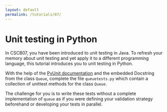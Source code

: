 ```yaml
---
layout: default
permalink: /tutorials/07/
---
```


# Unit testing in Python

In CSCB07, you have been introduced to unit testing in Java. To refresh your memory about unit testing and yet apply it to a different programming language, this tutorial introduces you to unit testing in Python. 

With the help of the [PyUnit documentation](https://docs.python.org/3.6/library/unittest.html) and the embedded Docstring from the class `Queue`, complete the file `queuetests.py` which contain a collection of unittest methods for the class `Queue`.

The challenge for you is to write these tests without a complete implementation of `queue` as if you were defining your validation strategy beforehand or developing your tests in parallel. 
